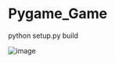 # Pygame_Game

python setup.py build

![image](https://user-images.githubusercontent.com/74027222/127772308-6cba746f-577f-4c94-9464-dc891e63ead3.png)

